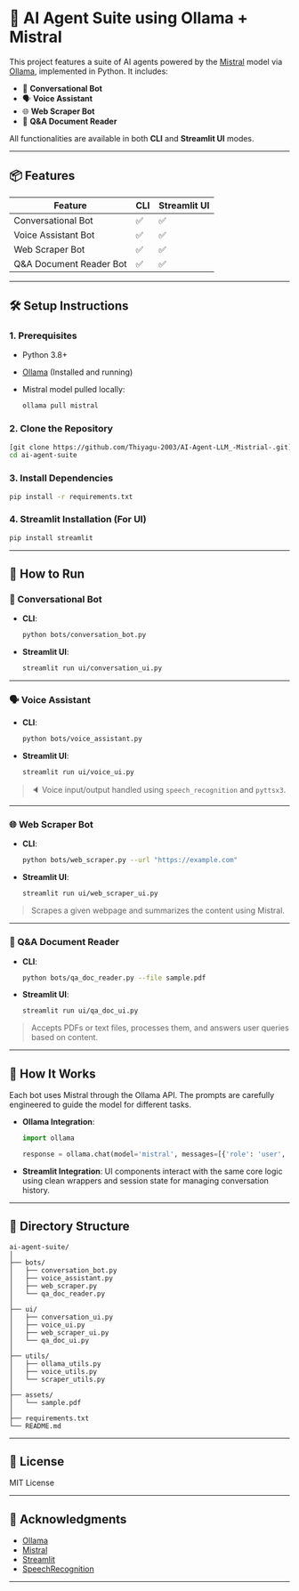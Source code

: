 # 🧠 AI Agent Suite using Ollama + Mistral

This project features a suite of AI agents powered by the [Mistral](https://ollama.com/library/mistral) model via [Ollama](https://ollama.com/), implemented in Python. It includes:

* 💬 **Conversational Bot**
* 🗣️ **Voice Assistant**
* 🌐 **Web Scraper Bot**
* 📄 **Q\&A Document Reader**

All functionalities are available in both **CLI** and **Streamlit UI** modes.

---

## 📦 Features

| Feature                  | CLI | Streamlit UI |
| ------------------------ | --- | ------------ |
| Conversational Bot       | ✅   | ✅            |
| Voice Assistant Bot      | ✅   | ✅            |
| Web Scraper Bot          | ✅   | ✅            |
| Q\&A Document Reader Bot | ✅   | ✅            |

---

## 🛠️ Setup Instructions

### 1. Prerequisites

* Python 3.8+
* [Ollama](https://ollama.com/) (Installed and running)
* Mistral model pulled locally:

  ```bash
  ollama pull mistral
  ```

### 2. Clone the Repository

```bash
[git clone https://github.com/Thiyagu-2003/AI-Agent-LLM_-Mistrial-.git]
cd ai-agent-suite
```

### 3. Install Dependencies

```bash
pip install -r requirements.txt
```

### 4. Streamlit Installation (For UI)

```bash
pip install streamlit
```

---

## 🚀 How to Run

### 💬 Conversational Bot

* **CLI**:

  ```bash
  python bots/conversation_bot.py
  ```

* **Streamlit UI**:

  ```bash
  streamlit run ui/conversation_ui.py
  ```

---

### 🗣️ Voice Assistant

* **CLI**:

  ```bash
  python bots/voice_assistant.py
  ```

* **Streamlit UI**:

  ```bash
  streamlit run ui/voice_ui.py
  ```

> 🔈 Voice input/output handled using `speech_recognition` and `pyttsx3`.

---

### 🌐 Web Scraper Bot

* **CLI**:

  ```bash
  python bots/web_scraper.py --url "https://example.com"
  ```

* **Streamlit UI**:

  ```bash
  streamlit run ui/web_scraper_ui.py
  ```

> Scrapes a given webpage and summarizes the content using Mistral.

---

### 📄 Q\&A Document Reader

* **CLI**:

  ```bash
  python bots/qa_doc_reader.py --file sample.pdf
  ```

* **Streamlit UI**:

  ```bash
  streamlit run ui/qa_doc_ui.py
  ```

> Accepts PDFs or text files, processes them, and answers user queries based on content.

---

## 🧠 How It Works

Each bot uses Mistral through the Ollama API. The prompts are carefully engineered to guide the model for different tasks.

* **Ollama Integration**:

  ```python
  import ollama

  response = ollama.chat(model='mistral', messages=[{'role': 'user', 'content': 'Your prompt here'}])
  ```

* **Streamlit Integration**:
  UI components interact with the same core logic using clean wrappers and session state for managing conversation history.

---

## 📁 Directory Structure

```
ai-agent-suite/
│
├── bots/
│   ├── conversation_bot.py
│   ├── voice_assistant.py
│   ├── web_scraper.py
│   └── qa_doc_reader.py
│
├── ui/
│   ├── conversation_ui.py
│   ├── voice_ui.py
│   ├── web_scraper_ui.py
│   └── qa_doc_ui.py
│
├── utils/
│   ├── ollama_utils.py
│   ├── voice_utils.py
│   └── scraper_utils.py
│
├── assets/
│   └── sample.pdf
│
├── requirements.txt
└── README.md
```


---

## 📜 License

MIT License

---

## 🙌 Acknowledgments

* [Ollama](https://ollama.com/)
* [Mistral](https://mistral.ai/)
* [Streamlit](https://streamlit.io/)
* [SpeechRecognition](https://pypi.org/project/SpeechRecognition/)

---

